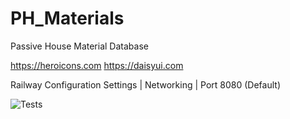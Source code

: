 # PH_Materials
Passive House Material Database

https://heroicons.com
https://daisyui.com


Railway Configuration
Settings | Networking | Port 8080 (Default)

![Tests](https://github.com/PH-Tools/PH_Materials/actions/workflows/tests.yaml/badge.svg)
